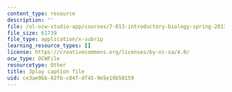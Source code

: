 ```yaml
---
content_type: resource
description: ''
file: /ol-ocw-studio-app/courses/7-013-introductory-biology-spring-2013/ce3ae9bb82fbc84fdf459e5e10b50159_kpUg96uZk2M.srt
file_size: 61739
file_type: application/x-subrip
learning_resource_types: []
license: https://creativecommons.org/licenses/by-nc-sa/4.0/
ocw_type: OCWFile
resourcetype: Other
title: 3play caption file
uid: ce3ae9bb-82fb-c84f-df45-9e5e10b50159
---
```

